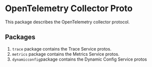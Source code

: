 # OpenTelemetry Collector Proto

This package describes the OpenTelemetry collector protocol.

## Packages

1. `trace` package contains the Trace Service protos.
2. `metrics` package contains the Metrics Service protos.
3. `dynamicconfig`package contains the Dynamic Config Service protos
